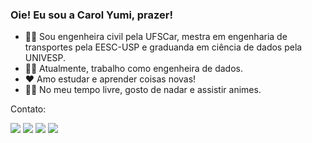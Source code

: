 ### Oie! Eu sou a Carol Yumi, prazer!

- 👩‍🎓 Sou engenheira civil pela UFSCar, mestra em engenharia de transportes pela EESC-USP e graduanda em ciência de dados pela UNIVESP.
- 👩‍💻 Atualmente, trabalho como engenheira de dados.
- ❤  Amo estudar e aprender coisas novas! 
- 🏊‍♀️ No meu tempo livre, gosto de nadar e assistir animes.


Contato:

<div> 
  <a href="https://carolysg.github.io/" target="_blank"><img src="https://img.shields.io/badge/-Portfólio-%23AD0C6D?style=for-the-badge&Color=white" target="_blank"></a>
  <a href="https://drive.google.com/file/d/1zI5njTOyNVgmzRGwNLBODKTlr2IBKQ3k/view?usp=sharing" target="_blank"><img src="https://img.shields.io/badge/-Currículo-%23103B13?style=for-the-badge&Color=white" target="_blank"></a>
  <a href = "mailto:carolinagoshima@gmail.com"><img src="https://img.shields.io/badge/-Gmail-%23E65602?style=for-the-badge&logo=gmail&logoColor=white" target="_blank"></a>
  <a href="https://www.linkedin.com/in/carolyumi" target="_blank"><img src="https://img.shields.io/badge/-LinkedIn-%230077B5?style=for-the-badge&logo=linkedin&logoColor=white" target="_blank"></a>
</div>

